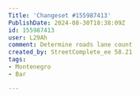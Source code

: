 ```yaml
---
Title: 'Changeset #155987413'
PublishDate: 2024-08-30T18:38:09Z
id: 155987413
user: L29Ah
comment: Determine roads lane count
created_by: StreetComplete_ee 58.21
tags:
- Montenegro
- Bar

---
```

